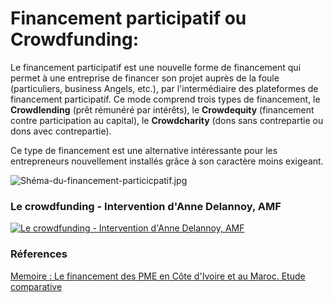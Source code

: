 # Financement participatif ou Crowdfunding:

Le financement participatif est une nouvelle forme de financement qui permet à une entreprise de financer son projet auprès de la foule (particuliers, business Angels, etc.), par l'intermédiaire des plateformes de financement participatif. Ce mode comprend trois types de financement, le **Crowdlending** (prêt rémunéré par intérêts), le **Crowdequity** (financement contre participation au capital), le **Crowdcharity** (dons sans contrepartie ou dons avec contrepartie).

Ce type de financement est une alternative intéressante pour les entrepreneurs nouvellement installés grâce à son caractère moins exigeant.


![Shéma-du-financement-particicpatif.jpg](images/Shéma-du-financement-particicpatif.jpg)


### Le crowdfunding - Intervention d'Anne Delannoy, AMF

[![Le crowdfunding - Intervention d'Anne Delannoy, AMF](https://img.youtube.com/vi/YOUTUBE_VIDEO_ID_HERE/0.jpg)](https://www.amf-france.org/fr/espace-epargnants/comprendre-les-produits-financiers/financement-participatif-crowdfunding)

### Réferences
[Memoire : Le financement des PME en Côte d'Ivoire et au Maroc. Etude comparative](https://www.memoireonline.com/05/20/11851/m_Le-financement-des-PME-en-Cte-dIvoire-et-au-Maroc-Etude-comparative10.html)